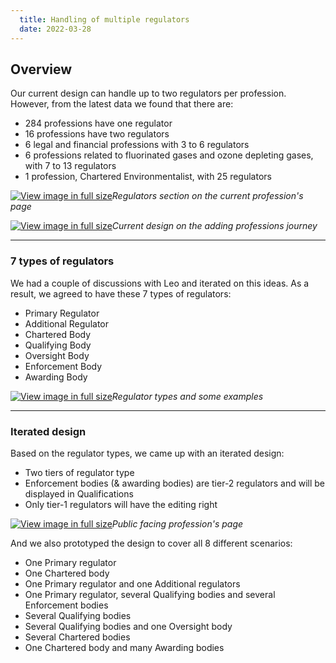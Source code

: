 ```yaml
---
  title: Handling of multiple regulators
  date: 2022-03-28
---
```


## Overview 

Our current design can handle up to two regulators per profession. However, from the latest data we found that there are:
* 284 professions have one regulator
* 16 professions have two regulators
* 6 legal and financial professions with 3 to 6 regulators
* 6 professions related to fluorinated gases and ozone depleting gases, with 7 to 13 regulators
* 1 profession, Chartered Environmentalist, with 25 regulators

[![View image in full size](01.png)](01.png)*Regulators section on the current profession's page*

[![View image in full size](02.png)](02.png)*Current design on the adding professions journey* 

--- 

### 7 types of regulators

We had a couple of discussions with Leo and iterated on this ideas. As a result, we agreed to have these 7 types of regulators:
* Primary Regulator
* Additional Regulator
* Chartered Body
* Qualifying Body
* Oversight Body
* Enforcement Body
* Awarding Body

[![View image in full size](03.png)](03.png)*Regulator types and some examples*

--- 

### Iterated design

Based on the regulator types, we came up with an iterated design:
* Two tiers of regulator type
* Enforcement bodies (& awarding bodies) are tier-2 regulators and will be displayed in Qualifications
* Only tier-1 regulators will have the editing right

[![View image in full size](04.png)](04.png)*Public facing profession's page*

And we also prototyped the design to cover all 8 different scenarios:
* One Primary regulator
* One Chartered body
* One Primary regulator and one Additional regulators
* One Primary regulator, several Qualifying bodies and several Enforcement bodies
* Several Qualifying bodies
* Several Qualifying bodies and one Oversight body
* Several Chartered bodies
* One Chartered body and many Awarding bodies

